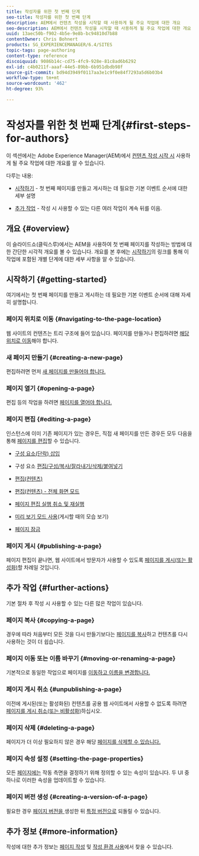 ```yaml
---
title: 작성자를 위한 첫 번째 단계
seo-title: 작성자를 위한 첫 번째 단계
description: AEM에서 컨텐츠 작성을 시작할 때 사용하게 될 주요 작업에 대한 개요
seo-description: AEM에서 컨텐츠 작성을 시작할 때 사용하게 될 주요 작업에 대한 개요
uuid: 13aec50b-f902-4b5e-9e8b-bc94810d7b88
contentOwner: Chris Bohnert
products: SG_EXPERIENCEMANAGER/6.4/SITES
topic-tags: page-authoring
content-type: reference
discoiquuid: 9086b14c-cd75-4fc9-928e-81c8ad6b6292
exl-id: c4b0211f-aaaf-44e5-89bb-6b951dbdb98f
source-git-commit: bd94d3949f0117aa3e1c9f0e84f7293a5d6b03b4
workflow-type: tm+mt
source-wordcount: '462'
ht-degree: 93%

---
```


# 작성자를 위한 첫 번째 단계{#first-steps-for-authors}

이 섹션에서는 Adobe Experience Manager(AEM)에서 [컨텐츠 작성 시작 시](/help/sites-authoring/author.md#concept-of-authoring-and-publishing) 사용하게 될 주요 작업에 대한 개요를 알 수 있습니다.

다루는 내용:

* [시작하기](#getting-started)  - 첫 번째 페이지를 만들고 게시하는 데 필요한 기본 이벤트 순서에 대한 세부 설명

* [추가 작업](#further-actions)  - 작성 시 사용할 수 있는 다른 여러 작업이 계속 뒤를 이음.

## 개요 {#overview}

이 슬라이드쇼(클릭스루)에서는 AEM을 사용하여 첫 번째 페이지를 작성하는 방법에 대한 간단한 시각적 개요를 볼 수 있습니다. 개요를 본 후에는 [시작하기](#getting-started)의 링크를 통해 이 작업에 포함된 개별 단계에 대한 세부 사항을 알 수 있습니다.

## 시작하기 {#getting-started}

여기에서는 첫 번째 페이지를 만들고 게시하는 데 필요한 기본 이벤트 순서에 대해 자세히 설명합니다.

### 페이지 위치로 이동 {#navigating-to-the-page-location}

웹 사이트의 컨텐츠는 트리 구조에 들어 있습니다. 페이지를 만들거나 편집하려면 [해당 위치로 이동](/help/sites-authoring/basic-handling.md#viewing-and-selecting-resources)해야 합니다.

### 새 페이지 만들기 {#creating-a-new-page}

편집하려면 먼저 [새 페이지를 만들어야 합니다.](/help/sites-authoring/managing-pages.md#creating-a-new-page)

### 페이지 열기 {#opening-a-page}

편집 등의 작업을 하려면 [페이지를 열어야 합니다.](/help/sites-authoring/managing-pages.md#opening-a-page-for-editing)

### 페이지 편집  {#editing-a-page}

인스턴스에 이미 기존 페이지가 있는 경우든, 직접 새 페이지를 만든 경우든 모두 다음을 통해 [페이지를 편집](/help/sites-authoring/editing-content.md)할 수 있습니다.

* [구성 요소(단락) 삽입](/help/sites-authoring/editing-content.md#inserting-a-component)
* 구성 요소 [편집/구성/복사/잘라내기/삭제/붙여넣기](/help/sites-authoring/editing-content.md#edit-configure-copy-cut-delete-paste)
* [편집(컨텐츠)](/help/sites-authoring/editing-content.md#edit-content)
* [편집(컨텐츠) - 전체 화면 모드](/help/sites-authoring/editing-content.md#edit-content-full-screen-mode)

* [페이지 편집 실행 취소 및 재실행](/help/sites-authoring/editing-content.md#undoing-and-redoing-page-edits)
* [미리 보기 모드 사용](/help/sites-authoring/editing-content.md#preview-mode)(게시할 때의 모습 보기)
* [페이지 잠금](/help/sites-authoring/editing-content.md#locking-a-page)

### 페이지 게시 {#publishing-a-page}

페이지 편집이 끝나면, 웹 사이트에서 방문자가 사용할 수 있도록 [페이지를 게시(또는 활성화)](/help/sites-authoring/publishing-pages.md)할 차례일 것입니다.

## 추가 작업  {#further-actions}

기본 절차 후 작성 시 사용할 수 있는 다른 많은 작업이 있습니다.

### 페이지 복사 {#copying-a-page}

경우에 따라 처음부터 모든 것을 다시 만들기보다는 [페이지를 복사](/help/sites-authoring/managing-pages.md#copying-and-pasting-a-page)하고 컨텐츠를 다시 사용하는 것이 더 쉽습니다.

### 페이지 이동 또는 이름 바꾸기 {#moving-or-renaming-a-page}

기본적으로 동일한 작업으로 페이지를 [이동하고 이름을 변경합니다.](/help/sites-authoring/managing-pages.md#moving-or-renaming-a-page)

### 페이지 게시 취소  {#unpublishing-a-page}

이전에 게시된(또는 활성화된) 컨텐츠를 공용 웹 사이트에서 사용할 수 없도록 하려면 [페이지를 게시 취소(또는 비활성화)](/help/sites-authoring/publishing-pages.md)하십시오.

### 페이지 삭제 {#deleting-a-page}

페이지가 더 이상 필요하지 않은 경우 해당 [페이지를 삭제할 수 있습니다.](/help/sites-authoring/managing-pages.md#deleting-a-page)

### 페이지 속성 설정  {#setting-the-page-properties}

모든 [페이지에는](/help/sites-authoring/editing-page-properties.md) 작동 측면을 결정하기 위해 정의할 수 있는 속성이 있습니다. 두 UI 중 하나로 이러한 속성을 업데이트할 수 있습니다.

### 페이지 버전 생성  {#creating-a-version-of-a-page}

필요한 경우 [페이지 버전을 ](/help/sites-authoring/working-with-page-versions.md#creating-a-new-version)생성한 뒤 [특정 버전으로](/help/sites-authoring/working-with-page-versions.md#reverting-to-a-page-version) 되돌릴 수 있습니다.

## 추가 정보  {#more-information}

작성에 대한 추가 정보는 [페이지 작성](/help/sites-authoring/author-environment-tools.md) 및 [작성 환경 사용](/help/sites-authoring/home.md)에서 찾을 수 있습니다.
